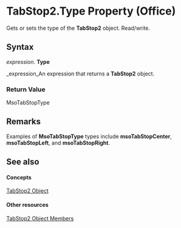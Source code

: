 
# TabStop2.Type Property (Office)

Gets or sets the type of the  **TabStop2** object. Read/write.


## Syntax

 _expression_. **Type**

 _expression_An expression that returns a  **TabStop2** object.


### Return Value

MsoTabStopType


## Remarks

Examples of  **MsoTabStopType** types include **msoTabStopCenter**,  **msoTabStopLeft**, and  **msoTabStopRight**.


## See also


#### Concepts


 [TabStop2 Object](fee461a9-684b-e6c2-a74a-d0aa161d0d9c.md)
#### Other resources


 [TabStop2 Object Members](e917b4b4-3df3-93a1-3cf8-ce65edc5f18e.md)
